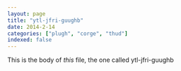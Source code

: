 ```yaml
---
layout: page
title: "ytl-jfri-guughb"
date: 2014-2-14
categories: ["plugh", "corge", "thud"]
indexed: false
---
```

This is the body of _this_ file, the one called ytl-jfri-guughb
